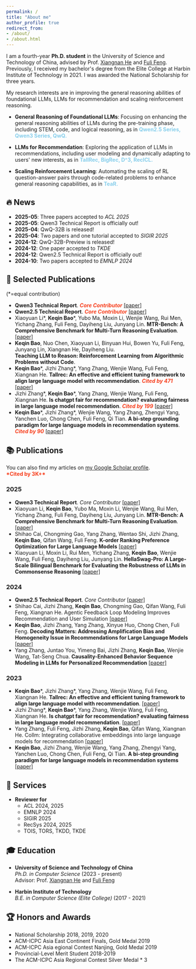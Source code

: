 ```yaml
---
permalink: /
title: "About me"
author_profile: true
redirect_from: 
- /about/
- /about.html
---
```

 
I am a fourth-year **Ph.D. student** in the University of Science and Technology of China, advised by Prof. [Xiangnan He](http://staff.ustc.edu.cn/~hexn/) and [Fuli Feng](https://fulifeng.github.io/).  Previously, I received my bachelor's degree from the Elite College at Harbin Institute of Technology in 2021. I was awarded the National Scholarship for three years. 


My research interests are in improving the general reasoning abilities of foundational LLMs, LLMs for recommendation and scaling reinforcement reasoning.

- **General Reasoning of Foundational LLMs**: Focusing on enhancing the general reasoning abilities of LLMs during the pre-training phase, including STEM, code, and logical reasoning, as in <b style="color:#87CEEB">Qwen2.5 Series, Qwen3 Series, QwQ.</b>

- **LLMs for Recommendation**: Exploring the application of LLMs in recommendations, including user modeling and dynamically adapting to users' new interests, as in <b style="color:#87CEEB">TallRec, BigRec, D^3, RecICL.</b>

- **Scaling Reinforcement Learning**: Automating the scaling of RL question-answer pairs through code-related problems to enhance general reasoning capabilities, as in <b style="color:#87CEEB">TeaR.</b>


##  **🔥 News**
- **2025-05**: Three papers accepted to *ACL 2025*
- **2025-05**: Qwen3 Technical Report is officially out!
- **2025-04**: QwQ-32B is released!
- **2025-04**: Two papers and one tutorial accepted to *SIGIR 2025*
- **2024-12**: QwQ-32B-Preview is released!
- **2024-12**: One paper accepted to *TKDE*
- **2024-12**: Qwen2.5 Technical Report is officially out!
- **2024-10**: Two papers accepted to *EMNLP 2024*


## **🚀 Selected Publications**
(*=equal contribution)
- **Qwen3 Technical Report**. <b style="color:#f73d1b">*Core Contributor*</b> [[paper]](https://arxiv.org/pdf/2505.09388)
- **Qwen2.5 Technical Report**. <b style="color:#f73d1b">*Core Contributor*</b> [[paper]](https://arxiv.org/pdf/2412.15115)
- Xiaoyuan Li*, **Keqin Bao***, Yubo Ma, Moxin Li, Wenjie Wang, Rui Men, Yichang Zhang, Fuli Feng, Dayiheng Liu, Junyang Lin. **MTR-Bench: A Comprehensive Benchmark for Multi-Turn Reasoning Evaluation**. [[paper]](https://arxiv.org/pdf/2505.17123)
- **Keqin Bao**, Nuo Chen, Xiaoyuan Li, Binyuan Hui, Bowen Yu, Fuli Feng, Junyang Lin, Xiangnan He, Dayiheng Liu. 	
**Teaching LLM to Reason: Reinforcement Learning from Algorithmic Problems without Code**.
- **Keqin Bao***, Jizhi Zhang*, Yang Zhang, Wenjie Wang, Fuli Feng, Xiangnan He. **Tallrec: An effective and efficient tuning framework to align large language model with recommendation**. <b style="color:#f73d1b">*Cited by 471*</b> [[paper]](https://arxiv.org/pdf/2305.00447) 
- Jizhi Zhang*, **Keqin Bao***, Yang Zhang, Wenjie Wang, Fuli Feng, Xiangnan He. **Is chatgpt fair for recommendation? evaluating fairness in large language model recommendation**. <b style="color:#f73d1b">*Cited by 199*</b> [[paper]](https://arxiv.org/pdf/2305.07609) 
- **Keqin Bao***, Jizhi Zhang*, Wenjie Wang, Yang Zhang, Zhengyi Yang, Yanchen Luo, Chong Chen, Fuli Feng, Qi Tian. **A bi-step grounding paradigm for large language models in recommendation systems**.  <b style="color:#f73d1b">*Cited by 90*</b> [[paper]](https://arxiv.org/pdf/2308.08434) 


## **📚 Publications**
<div class="wordwrap">You can also find my articles on <a href="{{site.author.googlescholar}}">my Google Scholar profile</a>.</div>
 <b style="color:#f73d1b">*Cited by 3K+*</b> 

### 2025
- **Qwen3 Technical Report**. *Core Contributor* [[paper]](https://arxiv.org/pdf/2505.09388)
- Xiaoyuan Li, **Keqin Bao**, Yubo Ma, Moxin Li, Wenjie Wang, Rui Men, Yichang Zhang, Fuli Feng, Dayiheng Liu, Junyang Lin. **MTR-Bench: A Comprehensive Benchmark for Multi-Turn Reasoning Evaluation**. [[paper]](https://arxiv.org/pdf/2505.17123)
- Shihao Cai, Chongming Gao, Yang Zhang, Wentao Shi, Jizhi Zhang, **Keqin Bao**, Qifan Wang, Fuli Feng. **K-order Ranking Preference Optimization for Large Language Models** [[paper]]()
- Xiaoyuan Li, Moxin Li, Rui Men, Yichang Zhang, **Keqin Bao**, Wenjie Wang, Fuli Feng, Dayiheng Liu, Junyang Lin. **HellaSwag-Pro: A Large-Scale Bilingual Benchmark for Evaluating the Robustness of LLMs in Commonsense Reasoning** [[paper]](https://arxiv.org/pdf/2502.11393)

### 2024
- **Qwen2.5 Technical Report**. *Core Contributor* [[paper]](https://arxiv.org/pdf/2412.15115)
- Shihao Cai, Jizhi Zhang, **Keqin Bao**, Chongming Gao, Qifan Wang, Fuli Feng, Xiangnan He. Agentic Feedback Loop Modeling Improves Recommendation and User Simulation [[paper]](https://arxiv.org/pdf/2410.20027)
- **Keqin Bao**, Jizhi Zhang, Yang Zhang, Xinyue Huo, Chong Chen, Fuli Feng. **Decoding Matters: Addressing Amplification Bias and Homogeneity Issue in Recommendations for Large Language Models** [[paper]](https://arxiv.org/pdf/2406.14900)
- Yang Zhang, Juntao You, Yimeng Bai, Jizhi Zhang, **Keqin Bao**, Wenjie Wang, Tat-Seng Chua. **Causality-Enhanced Behavior Sequence Modeling in LLMs for Personalized Recommendation** [[paper]](https://arxiv.org/pdf/2410.22809)


### 2023
- **Keqin Bao***, Jizhi Zhang*, Yang Zhang, Wenjie Wang, Fuli Feng, Xiangnan He. **Tallrec: An effective and efficient tuning framework to align large language model with recommendation**. [[paper]](https://arxiv.org/pdf/2305.00447) 
- Jizhi Zhang*, **Keqin Bao***, Yang Zhang, Wenjie Wang, Fuli Feng, Xiangnan He. **Is chatgpt fair for recommendation? evaluating fairness in large language model recommendation**. [[paper]](https://arxiv.org/pdf/2305.07609) 
- Yang Zhang, Fuli Feng, Jizhi Zhang, **Keqin Bao**, Qifan Wang, Xiangnan He. Collm: Integrating collaborative embeddings into large language models for recommendation [[paper]](https://arxiv.org/pdf/2310.19488)
- **Keqin Bao**, Jizhi Zhang, Wenjie Wang, Yang Zhang, Zhengyi Yang, Yanchen Luo, Chong Chen, Fuli Feng, Qi Tian. **A bi-step grounding paradigm for large language models in recommendation systems** [[paper]](https://arxiv.org/pdf/2308.08434)

## **📝 Services**
- **Reviewer for**  
  - ACL 2024, 2025
  - EMNLP 2024
  - SIGIR 2025
  - RecSys 2024, 2025
  - TOIS, TORS, TKDD, TKDE


## **🎓 Education**
- **University of Science and Technology of China**  
  *Ph.D. in Computer Science* (2023 - present)  
  Advisor: Prof. [Xiangnan He](http://staff.ustc.edu.cn/~hexn/) and [Fuli Feng](https://fulifeng.github.io/)

- **Harbin Institute of Technology**  
  *B.E. in Computer Science (Elite College)* (2017 - 2021)  
 

## **🏆 Honors and Awards**
- National Scholarship 2018, 2019, 2020
- ACM-ICPC Asia East Continent Finals, Gold Medal 2019
- ACM-ICPC Asia egional Contest Nanjing, Gold Medal 2019
- Provincial-Level Merit Student 2018-2019
- The ACM-ICPC Asia Regional Contest Silver Medal * 3
